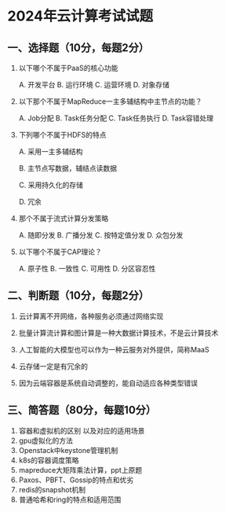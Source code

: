 # 2024年云计算考试试题

## 一、选择题（10分，每题2分）

1. 以下哪个不属于PaaS的核心功能

   A. 开发平台	B. 运行环境	C. 运营环境	D. 对象存储

2. 以下那个不属于MapReduce一主多辅结构中主节点的功能？

   A. Job分配	B. Task任务分配	C. Task任务执行	D. Task容错处理

3. 下列哪个不属于HDFS的特点

   A. 采用一主多辅结构

   B. 主节点写数据，辅结点读数据

   C. 采用持久化的存储

   D. 冗余

4. 那个不属于流式计算分发策略

   A. 随即分发   B. 广播分发    C. 按特定值分发    D. 众包分发

5. 以下哪个不属于CAP理论？

   A. 原子性	B. 一致性	C. 可用性	D. 分区容忍性

## 二、判断题（10分，每题2分）

1. 云计算离不开网络，各种服务必须通过网络实现	

2. 批量计算流计算和图计算是一种大数据计算技术，不是云计算技术

3. 人工智能的大模型也可以作为一种云服务对外提供，简称MaaS

4. 云存储一定是有冗余的
5. 因为云端容器是系统自动调整的，能自动适应各种类型错误

## 三、简答题（80分，每题10分）

1. 容器和虚拟机的区别 以及对应的适用场景
2. gpu虚拟化的方法
3. Openstack中keystone管理机制
4. k8s的容器调度策略
5. mapreduce大矩阵乘法计算，ppt上原题
6. Paxos、PBFT、Gossip的特点和优劣
7. redis的snapshot机制
8. 普通哈希和ring的特点和适用范围

